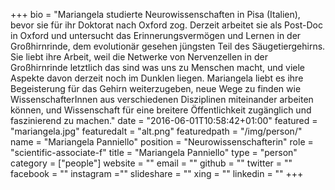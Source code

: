 +++
bio = "Mariangela studierte Neurowissenschaften in Pisa (Italien), bevor sie für ihr Doktorat nach Oxford zog. Derzeit arbeitet sie als Post-Doc in Oxford und untersucht das Erinnerungsvermögen und Lernen in der Großhirnrinde, dem evolutionär gesehen jüngsten Teil des Säugetiergehirns. Sie liebt ihre Arbeit, weil die Netwerke von Nervenzellen in der Großhirnrinde letztlich das sind was uns zu Menschen macht, und viele Aspekte davon derzeit noch im Dunklen liegen. Mariangela liebt es ihre Begeisterung für das Gehirn weiterzugeben, neue Wege zu finden wie WissenschafterInnen aus verschiedenen Disziplinen miteinander arbeiten können, und Wissenschaft für eine breitere Öffentlichkeit zugänglich und faszinierend zu machen."
date = "2016-06-01T10:58:42+01:00"
featured = "mariangela.jpg"
featuredalt = "alt.png"
featuredpath = "/img/person/"
name = "Mariangela Panniello"
position = "Neurowissenschafterin"
role = "scientific-associate-f"
title = "Mariangela Panniello"
type = "person"
category = ["people"]
website = ""
email = ""
github = ""
twitter = ""
facebook = ""
instagram =""
slideshare = ""
xing = ""
linkedin = ""
+++
